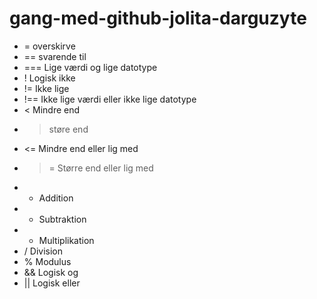 # gang-med-github-jolita-darguzyte

* =   overskirve 
* ==  svarende til
* === Lige værdi og lige datotype
* !   Logisk ikke
* !=  Ikke lige
* !== Ikke lige værdi eller ikke lige datotype
* <   Mindre end
* >   støre end
* <=  Mindre end eller lig med 
* >=  Større end eller lig med
* +   Addition
* -   Subtraktion
* *   Multiplikation
* /   Division
* %   Modulus
* &&  Logisk og
* ||  Logisk eller